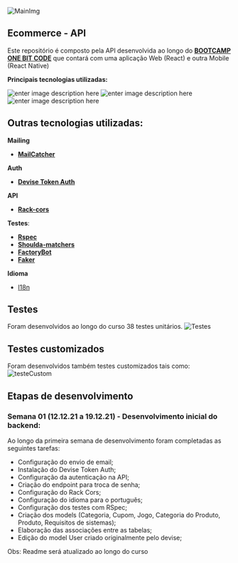 
![MainImg](https://res.cloudinary.com/dloadb2bx/image/upload/v1639272457/onebig_hiu9oa.png)

## Ecommerce - API

Este repositório é composto pela API desenvolvida ao longo do **[BOOTCAMP ONE BIT CODE](https://onebitcode.com/)** que contará com uma aplicação Web (React) e outra Mobile (React Native)

**Principais tecnologias utilizadas:** <br>

![enter image description here](https://img.shields.io/badge/Ruby_on_Rails-CC0000?style=for-the-badge&logo=ruby-on-rails&logoColor=white) ![enter image description here](https://img.shields.io/badge/React-20232A?style=for-the-badge&logo=react&logoColor=61DAFB) ![enter image description here](https://img.shields.io/badge/PostgreSQL-316192?style=for-the-badge&logo=postgresql&logoColor=white) 

  

## Outras tecnologias utilizadas:

**Mailing**
- **[MailCatcher](https://mailcatcher.me/)**

**Auth**
- **[Devise Token Auth](https://github.com/lynndylanhurley/devise_token_auth)**

**API**
- **[Rack-cors](https://github.com/cyu/rack-cors)**

**Testes**:
- **[Rspec](https://github.com/rspec/rspec-rails)**
- **[Shoulda-matchers](https://github.com/thoughtbot/shoulda-matchers)**
- **[FactoryBot](https://github.com/thoughtbot/factory_bot_rails)**
- **[Faker](https://github.com/faker-ruby/faker)**

**Idioma**
- [I18n](https://github.com/ruby-i18n/i18n)

## Testes

Foram desenvolvidos ao longo do curso 38 testes unitários. 
![Testes](https://res.cloudinary.com/dloadb2bx/image/upload/v1639926392/ecommerceTest_tgqhtc.png)

## Testes customizados
Foram desenvolvidos também testes customizados tais como:
![testeCustom](https://res.cloudinary.com/dloadb2bx/image/upload/v1640100936/customTest_gjsamg.png)
## Etapas de desenvolvimento

### Semana 01 (12.12.21 a 19.12.21) - Desenvolvimento inicial do backend:
Ao longo da primeira semana de desenvolvimento foram completadas as seguintes tarefas:
- Configuração do envio de email;
- Instalação do Devise Token Auth;
- Configuração da autenticação na API;
- Criação do endpoint para troca de senha;
- Configuração do Rack Cors;
- Configuração do idioma para o português;
- Configuração dos testes com RSpec;
- Criação dos models (Categoria, Cupom, Jogo, Categoria do Produto, Produto, Requisitos de sistemas);
- Elaboração das associações entre as tabelas;
- Edição do model User criado originalmente pelo devise;



Obs: Readme será atualizado ao longo do curso